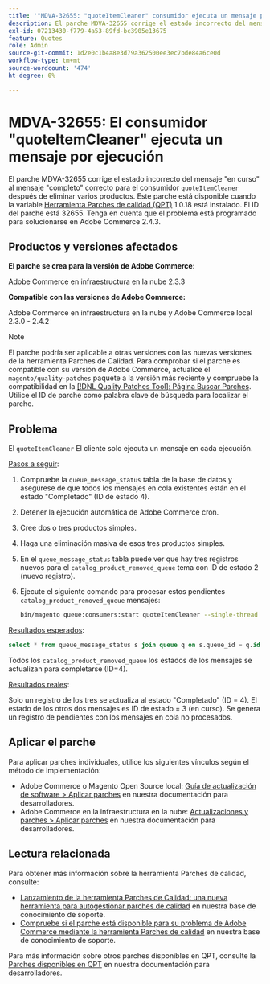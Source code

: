 ```yaml
---
title: '"MDVA-32655: "quoteItemCleaner" consumidor ejecuta un mensaje por ejecución"'
description: El parche MDVA-32655 corrige el estado incorrecto del mensaje "en curso" al mensaje "completo" correcto para el consumidor `quoteItemCleaner` después de eliminar varios productos. Este parche está disponible cuando está instalada la [Quality Patches Tool (QPT)](/help/announcements/adobe-commerce-announcements/magento-quality-patches-released-new-tool-to-self-serve-quality-patches.md) 1.0.18. El ID del parche está 32655. Tenga en cuenta que el problema está programado para solucionarse en Adobe Commerce 2.4.3.
exl-id: 07213430-f779-4a53-89fd-bc3905e13675
feature: Quotes
role: Admin
source-git-commit: 1d2e0c1b4a8e3d79a362500ee3ec7bde84a6ce0d
workflow-type: tm+mt
source-wordcount: '474'
ht-degree: 0%

---
```


# MDVA-32655: El consumidor &quot;quoteItemCleaner&quot; ejecuta un mensaje por ejecución

El parche MDVA-32655 corrige el estado incorrecto del mensaje &quot;en curso&quot; al mensaje &quot;completo&quot; correcto para el consumidor `quoteItemCleaner` después de eliminar varios productos. Este parche está disponible cuando la variable [Herramienta Parches de calidad (QPT)](/help/announcements/adobe-commerce-announcements/magento-quality-patches-released-new-tool-to-self-serve-quality-patches.md) 1.0.18 está instalado. El ID del parche está 32655. Tenga en cuenta que el problema está programado para solucionarse en Adobe Commerce 2.4.3.

## Productos y versiones afectados

**El parche se crea para la versión de Adobe Commerce:**

Adobe Commerce en infraestructura en la nube 2.3.3

**Compatible con las versiones de Adobe Commerce:**

Adobe Commerce en infraestructura en la nube y Adobe Commerce local 2.3.0 - 2.4.2

>[!NOTE]
>
>El parche podría ser aplicable a otras versiones con las nuevas versiones de la herramienta Parches de Calidad. Para comprobar si el parche es compatible con su versión de Adobe Commerce, actualice el `magento/quality-patches` paquete a la versión más reciente y compruebe la compatibilidad en la [[!DNL Quality Patches Tool]: Página Buscar Parches](https://devdocs.magento.com/quality-patches/tool.html#patch-grid). Utilice el ID de parche como palabra clave de búsqueda para localizar el parche.

## Problema

El `quoteItemCleaner` El cliente solo ejecuta un mensaje en cada ejecución.

<u>Pasos a seguir</u>:

1. Compruebe la `queue_message_status` tabla de la base de datos y asegúrese de que todos los mensajes en cola existentes están en el estado &quot;Completado&quot; (ID de estado 4).
1. Detener la ejecución automática de Adobe Commerce cron.
1. Cree dos o tres productos simples.
1. Haga una eliminación masiva de esos tres productos simples.
1. En el `queue_message_status` tabla puede ver que hay tres registros nuevos para el `catalog_product_removed_queue` tema con ID de estado 2 (nuevo registro).
1. Ejecute el siguiente comando para procesar estos pendientes `catalog_product_removed_queue` mensajes:

   ```bash
   bin/magento queue:consumers:start quoteItemCleaner --single-thread --max-messages=100
   ```

<u>Resultados esperados</u>:

```sql
select * from queue_message_status s join queue q on s.queue_id = q.id where q.name = "catalog_product_removed_queue";
```

Todos los `catalog_product_removed_queue` los estados de los mensajes se actualizan para completarse (ID=4).

<u>Resultados reales</u>:

Solo un registro de los tres se actualiza al estado &quot;Completado&quot; (ID = 4). El estado de los otros dos mensajes es ID de estado = 3 (en curso). Se genera un registro de pendientes con los mensajes en cola no procesados.

## Aplicar el parche

Para aplicar parches individuales, utilice los siguientes vínculos según el método de implementación:

* Adobe Commerce o Magento Open Source local: [Guía de actualización de software > Aplicar parches](https://devdocs.magento.com/guides/v2.4/comp-mgr/patching/mqp.html) en nuestra documentación para desarrolladores.
* Adobe Commerce en la infraestructura en la nube: [Actualizaciones y parches > Aplicar parches](https://devdocs.magento.com/cloud/project/project-patch.html) en nuestra documentación para desarrolladores.

## Lectura relacionada

Para obtener más información sobre la herramienta Parches de calidad, consulte:

* [Lanzamiento de la herramienta Parches de Calidad: una nueva herramienta para autogestionar parches de calidad](/help/announcements/adobe-commerce-announcements/magento-quality-patches-released-new-tool-to-self-serve-quality-patches.md) en nuestra base de conocimiento de soporte.
* [Compruebe si el parche está disponible para su problema de Adobe Commerce mediante la herramienta Parches de calidad](/help/support-tools/patches-available-in-qpt-tool/check-patch-for-magento-issue-with-magento-quality-patches.md) en nuestra base de conocimiento de soporte.

Para más información sobre otros parches disponibles en QPT, consulte la [Parches disponibles en QPT](https://devdocs.magento.com/quality-patches/tool.html#patch-grid) en nuestra documentación para desarrolladores.

